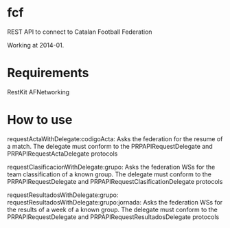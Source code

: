 fcf
===

REST API to connect to Catalan Football Federation

Working at 2014-01.

Requirements
===
RestKit
AFNetworking


How to use
===
requestActaWithDelegate:codigoActa:
Asks the federation for the resume of a match. The delegate must conform to the PRPAPIRequestDelegate and PRPAPIRequestActaDelegate protocols

requestClasificacionWithDelegate:grupo:
Asks the federation WSs for the team classification of a known group. The delegate must conform to the PRPAPIRequestDelegate and PRPAPIRequestClasificationDelegate protocols

requestResultadosWithDelegate:grupo:
requestResultadosWithDelegate:grupo:jornada:
Asks the federation WSs for the results of a week of a known group. The delegate must conform to the PRPAPIRequestDelegate and PRPAPIRequestResultadosDelegate protocols